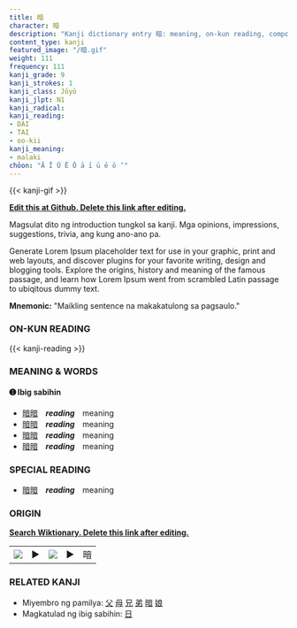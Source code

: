 ```yaml
---
title: 暗
character: 暗
description: "Kanji dictionary entry 暗: meaning, on-kun reading, compounds, origin, related kanji"
content_type: kanji
featured_image: "/暗.gif"
weight: 111
frequency: 111
kanji_grade: 9
kanji_strokes: 1
kanji_class: Jōyō
kanji_jlpt: N1
kanji_radical: 
kanji_reading: 
- DAI
- TAI
- oo-kii
kanji_meaning:
- malaki
chōon: "Ā Ī Ū Ē Ō ā ī ū ē ō ’"
---
```

[//]: # (Don't edit the line below. Kanji animated GIF code is automatically generated.)
{{< kanji-gif >}}

[//]: # (Edit below this line.)

**[Edit this at Github. Delete this link after editing.](https://github.com/tim0g/tim/tree/main/content/kanji/暗/index.md)**

Magsulat dito ng introduction tungkol sa kanji. Mga opinions, impressions, suggestions, trivia, ang kung ano-ano pa.

Generate Lorem Ipsum placeholder text for use in your graphic, print and web layouts, and discover plugins for your favorite writing, design and blogging tools. Explore the origins, history and meaning of the famous passage, and learn how Lorem Ipsum went from scrambled Latin passage to ubiqitous dummy text.
 
**Mnemonic:** "Maikling sentence na makakatulong sa pagsaulo."

### ON-KUN READING

[//]: # (Don't edit the line below. ON-KUN READING code is automatically generated.)
{{< kanji-reading >}}

### MEANING & WORDS

#### ➊ **Ibig sabihin**
  - [暗](../暗)[暗](../暗)　***reading***　meaning
  - [暗](../暗)[暗](../暗)　***reading***　meaning
  - [暗](../暗)[暗](../暗)　***reading***　meaning
  - [暗](../暗)[暗](../暗)　***reading***　meaning

### SPECIAL READING
  - [暗](../暗)[暗](../暗)　***reading***　meaning

### ORIGIN

**[Search Wiktionary. Delete this link after editing.](https://wiktionary.org/wiki/暗)**
<table class="kanji-table"><tr><td>
<img src="60px-暗-bronze.svg.png">
</td><td>▶</td><td>
<img src="60px-暗-oracle.svg.png">
</td><td>▶</td>
<td class="kanji-origin">暗</td>
</tr></table>

### RELATED KANJI
- Miyembro ng pamilya: [父](../父) [母](../母) [兄](../兄) [弟](../弟) [暗](../暗) [娘](../娘)
- Magkatulad ng ibig sabihin: [日](../日)
